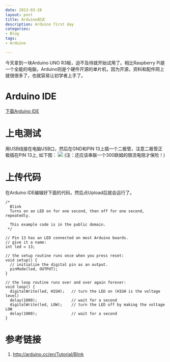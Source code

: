 ```yaml
---
date: 2013-03-28
layout: post
title: Arduino初试
description: Arduino first day
categories:
- Blog
tags:
- Arduino

---
```


今天拿到一块Arduino UNO R3板，迫不及待就开始试用了。相比Raspberry Pi是一个全能的电脑，Arduino则是个硬件开源的单片机，因为开源，资料和配件网上就很很多了，也就容易让初学者上手了。

# Arduino IDE
[下载Arduino IDE](http://arduino.cc/en/Main/Software)


# 上电测试
用USB线接在电脑USB口，然后在GND和PIN 13上插一个二极管，注意二极管正极插在PIN 13上, 如下图：
<img src="http://ww1.sinaimg.cn/bmiddle/6bc40342jw1e35tmsg0tjj.jpg"/>
(注：还应该串联一个300欧姆的限流电阻才保险！)
# 上传代码
在Arduino IDE编辑好下面的代码，然后点Upload后就会运行了。

```
/*
  Blink
  Turns on an LED on for one second, then off for one second, repeatedly.
 
  This example code is in the public domain.
 */
 
// Pin 13 has an LED connected on most Arduino boards.
// give it a name:
int led = 13;

// the setup routine runs once when you press reset:
void setup() {                
  // initialize the digital pin as an output.
  pinMode(led, OUTPUT);     
}

// the loop routine runs over and over again forever:
void loop() {
  digitalWrite(led, HIGH);   // turn the LED on (HIGH is the voltage level)
  delay(1000);               // wait for a second
  digitalWrite(led, LOW);    // turn the LED off by making the voltage LOW
  delay(1000);               // wait for a second
}
```

# 参考链接

1. http://arduino.cc/en/Tutorial/Blink
